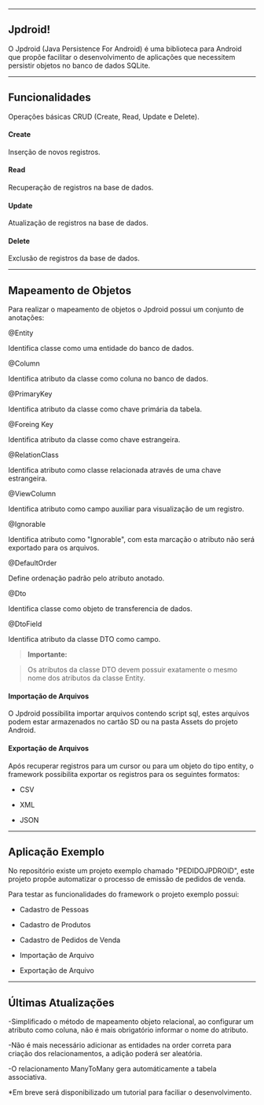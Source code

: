 ----------
Jpdroid!
----------


O Jpdroid (Java Persistence For Android) é uma biblioteca para Android que propõe facilitar o desenvolvimento de aplicações que necessitem persistir objetos no banco de dados SQLite.


----------


Funcionalidades
---------
Operações básicas CRUD (Create, Read, Update e Delete).

#### <i class="icon-file"></i> Create

Inserção de novos registros.

#### <i class="icon-pencil"></i> Read

Recuperação de registros na base de dados.

#### <i class="icon-hdd"></i> Update

Atualização de registros na base de dados.

#### <i class="icon-trash"></i> Delete

Exclusão de registros da base de dados.



----------


Mapeamento de Objetos
---------------

Para realizar o mapeamento de objetos o Jpdroid possui um conjunto de anotações:

@Entity

Identifica classe como uma entidade do banco de dados.

@Column

Identifica atributo da classe como coluna no banco de dados.

@PrimaryKey

Identifica atributo da classe como chave primária da tabela.

@Foreing Key

Identifica atributo da classe como chave estrangeira.

@RelationClass

Identifica atributo como classe relacionada através de uma chave estrangeira.

@ViewColumn

Identifica atributo como campo auxiliar para visualização de um registro.

@Ignorable

Identifica atributo como "Ignorable", com esta marcação o atributo não será exportado para os arquivos.

@DefaultOrder

Define ordenação padrão pelo atributo anotado.

@Dto

Identifica classe como objeto de transferencia de dados.

@DtoField

Identifica atributo da classe DTO como campo.
> **Importante:**

> Os atributos da classe DTO devem possuir exatamente o mesmo nome dos atributos da classe Entity.

#### <i class="icon-download"></i> Importação de Arquivos

O Jpdroid possibilita importar arquivos contendo script sql, estes arquivos podem estar armazenados no cartão SD ou na pasta Assets do projeto Android.

#### <i class="icon-upload"></i> Exportação de Arquivos

Após recuperar registros para um cursor ou para um objeto do tipo entity, o framework possibilita exportar os registros para os seguintes formatos:

- CSV

- XML

- JSON

----------


Aplicação Exemplo
-----------

No repositório existe um projeto exemplo chamado "PEDIDOJPDROID", este projeto propõe automatizar o processo de emissão de pedidos de venda.

Para testar as funcionalidades do framework o projeto exemplo possui:

- Cadastro de Pessoas

- Cadastro de Produtos

- Cadastro de Pedidos de Venda

- Importação de Arquivo

- Exportação de Arquivo

----------


Últimas Atualizações
-----------

-Simplificado o método de mapeamento objeto relacional, ao configurar um atributo como coluna, não é mais obrigatório informar o nome do atributo.

-Não é mais necessário adicionar as entidades na order correta para criação dos relacionamentos, a adição poderá ser aleatória.

-O relacionamento ManyToMany gera automáticamente a tabela associativa.

*Em breve será disponibilizado um tutorial para faciliar o desenvolvimento.

